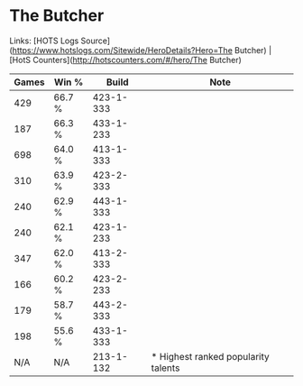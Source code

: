 # The Butcher

Links: [HOTS Logs Source](https://www.hotslogs.com/Sitewide/HeroDetails?Hero=The Butcher) | [HotS Counters](http://hotscounters.com/#/hero/The Butcher)

Games  | Win %  | Build     | Note
-----  | -----  | -----     | ----
429    | 66.7 % | 423-1-333 | 
187    | 66.3 % | 433-1-233 | 
698    | 64.0 % | 413-1-333 | 
310    | 63.9 % | 423-2-333 | 
240    | 62.9 % | 443-1-333 | 
240    | 62.1 % | 423-1-233 | 
347    | 62.0 % | 413-2-333 | 
166    | 60.2 % | 423-2-233 | 
179    | 58.7 % | 443-2-333 | 
198    | 55.6 % | 433-1-333 | 
N/A    | N/A    | 213-1-132 | * Highest ranked popularity talents
